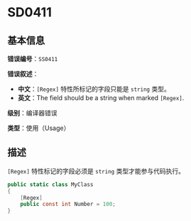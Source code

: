 ﻿# SD0411
## 基本信息

**错误编号**：`SS0411`

**错误叙述**：

* **中文**：`[Regex]` 特性所标记的字段只能是 `string` 类型。
* **英文**：The field should be a string when marked `[Regex]`.

**级别**：编译器错误

**类型**：使用（Usage）

## 描述

`[Regex]` 特性标记的字段必须是 `string` 类型才能参与代码执行。

```csharp
public static class MyClass
{
    [Regex]
    public const int Number = 100;
}
```

